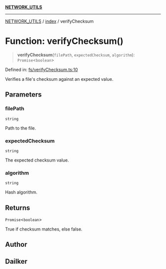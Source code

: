 [**NETWORK_UTILS**](../../README.md)

***

[NETWORK_UTILS](../../README.md) / [index](../README.md) / verifyChecksum

# Function: verifyChecksum()

> **verifyChecksum**(`filePath`, `expectedChecksum`, `algorithm`): `Promise`\<`boolean`\>

Defined in: [fs/verifyChecksum.ts:10](https://github.com/dailker/everyutil/blob/26e2bb73429918cf0d08899e9efd90b82a42c92e/src/fs/verifyChecksum.ts#L10)

Verifies a file's checksum against an expected value.

## Parameters

### filePath

`string`

Path to the file.

### expectedChecksum

`string`

The expected checksum value.

### algorithm

`string`

Hash algorithm.

## Returns

`Promise`\<`boolean`\>

True if checksum matches, else false.

## Author

## Dailker
